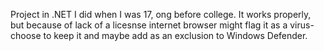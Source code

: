 Project in .NET I did when I was 17, ong before college. It works properly, but because of lack of a licesnse internet browser might flag it as a virus- choose to keep it and maybe add as an exclusion to Windows Defender. 
